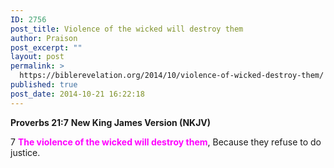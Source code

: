 ```yaml
---
ID: 2756
post_title: Violence of the wicked will destroy them
author: Praison
post_excerpt: ""
layout: post
permalink: >
  https://biblerevelation.org/2014/10/violence-of-wicked-destroy-them/
published: true
post_date: 2014-10-21 16:22:18
---
```

<strong>Proverbs 21:7</strong>
<strong> New King James Version (NKJV)</strong>

7 <span style="color: #ff00ff;"><strong>The violence of the wicked will destroy them</strong></span>,
Because they refuse to do justice.